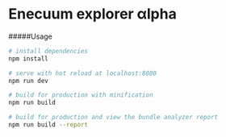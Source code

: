 # Enecuum explorer &alpha;lpha

#####Usage

``` bash
# install dependencies
npm install

# serve with hot reload at localhost:8080
npm run dev 

# build for production with minification
npm run build

# build for production and view the bundle analyzer report
npm run build --report
```
